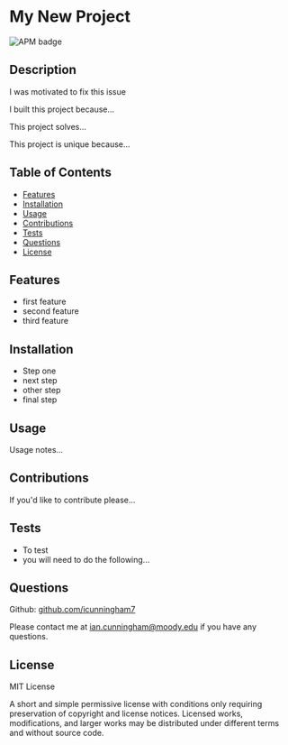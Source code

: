 # My New Project
<span display="inline" height="20px" class="common__BadgeWrapper-sc-11baoah-3 ekSFIk"><img alt="APM badge" src="https://img.shields.io/badge/license-MIT License-green"></span>

## Description

 I was motivated to fix this issue

 I built this project because...

 This project solves...

 This project is unique because...


## Table of Contents
- [Features](#features)
- [Installation](#installation)
- [Usage](#usage)
- [Contributions](#contributions)
- [Tests](#tests)
- [Questions](#questions)
- [License](#license)


## Features
- first feature
- second feature
- third feature


## Installation
* Step one
* next step
* other step
* final step


## Usage
Usage notes...


## Contributions
If you'd like to contribute please...


## Tests
* To test
* you will need to do the following...


## Questions
Github: [github.com/icunningham7](https://github.com/icunningham7)


Please contact me at [ian.cunningham@moody.edu](mailto:ian.cunningham@moody.edu) if you have any questions.


## License
MIT License

A short and simple permissive license with conditions only requiring preservation of copyright and license notices. Licensed works, modifications, and larger works may be distributed under different terms and without source code.


